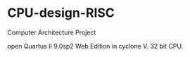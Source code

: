 # CPU-design-RISC
Computer Architecture Project

open Quartus II 9.0sp2 Web Edition in cyclone V.
32 bit CPU.
